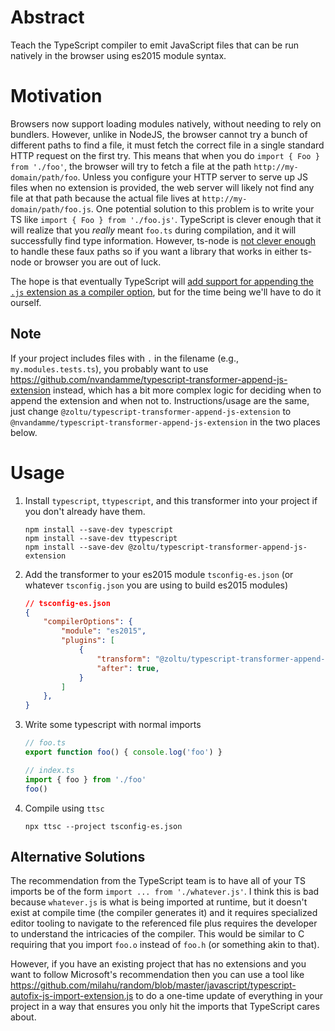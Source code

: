 # Abstract
Teach the TypeScript compiler to emit JavaScript files that can be run natively in the browser using es2015 module syntax.

# Motivation
Browsers now support loading modules natively, without needing to rely on bundlers.  However, unlike in NodeJS, the browser cannot try a bunch of different paths to find a file, it must fetch the correct file in a single standard HTTP request on the first try.  This means that when you do `import { Foo } from './foo'`, the browser will try to fetch a file at the path `http://my-domain/path/foo`.  Unless you configure your HTTP server to serve up JS files when no extension is provided, the web server will likely not find any file at that path because the actual file lives  at `http://my-domain/path/foo.js`.  One potential solution to this problem is to write your TS like `import { Foo } from './foo.js'`.  TypeScript is clever enough that it will realize that you _really_ meant `foo.ts` during compilation, and it will successfully find type information.  However, ts-node is [not clever enough](https://github.com/TypeStrong/ts-node/issues/783) to handle these faux paths so if you want a library that works in either ts-node or browser you are out of luck.

The hope is that eventually TypeScript will [add support for appending the `.js` extension as a compiler option](https://github.com/microsoft/TypeScript/issues/16577), but for the time being we'll have to do it ourself.

## Note
If your project includes files with `.` in the filename (e.g., `my.modules.tests.ts`), you probably want to use https://github.com/nvandamme/typescript-transformer-append-js-extension instead, which has a bit more complex logic for deciding when to append the extension and when not to.  Instructions/usage are the same, just change `@zoltu/typescript-transformer-append-js-extension` to `@nvandamme/typescript-transformer-append-js-extension` in the two places below.

# Usage
1. Install `typescript`, `ttypescript`, and this transformer into your project if you don't already have them.
	```
	npm install --save-dev typescript
	npm install --save-dev ttypescript
	npm install --save-dev @zoltu/typescript-transformer-append-js-extension
	```
1. Add the transformer to your es2015 module `tsconfig-es.json` (or whatever `tsconfig.json` you are using to build es2015 modules)
	```json
	// tsconfig-es.json
	{
		"compilerOptions": {
			"module": "es2015",
			"plugins": [
				{
					"transform": "@zoltu/typescript-transformer-append-js-extension/output/index.js",
					"after": true,
				}
			]
		},
	}
	```
1. Write some typescript with normal imports
	```typescript
	// foo.ts
	export function foo() { console.log('foo') }
	```
	```typescript
	// index.ts
	import { foo } from './foo'
	foo()
	```
1. Compile using `ttsc`
	```
	npx ttsc --project tsconfig-es.json
	```

## Alternative Solutions

The recommendation from the TypeScript team is to have all of your TS imports be of the form `import ... from './whatever.js'`.  I think this is bad because `whatever.js` is what is being imported at runtime, but it doesn't exist at compile time (the compiler generates it) and it requires specialized editor tooling to navigate to the referenced file plus requires the developer to understand the intricacies of the compiler.  This would be similar to C requiring that you import `foo.o` instead of `foo.h` (or something akin to that).

However, if you have an existing project that has no extensions and you want to follow Microsoft's recommendation then you can use a tool like https://github.com/milahu/random/blob/master/javascript/typescript-autofix-js-import-extension.js to do a one-time update of everything in your project in a way that ensures you only hit the imports that TypeScript cares about.
